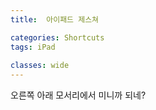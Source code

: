 ```yaml
---
title:  아이패드 제스쳐

categories: Shortcuts 
tags: iPad
 
classes: wide
---
```


  
  
오른쪽 아래 모서리에서 미니까 되네?  
